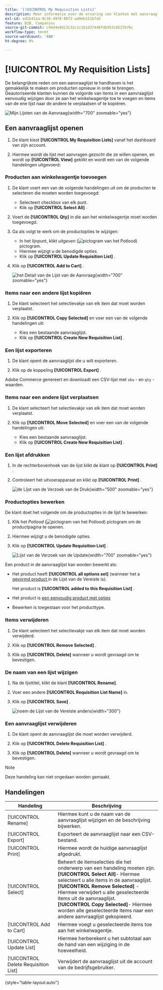 ```yaml
---
title: '[!UICONTROL My Requisition Lists]'
description: Meer informatie over de ervaring van klanten met aanvraaglijsten, die beschikbaar is in het dashboard van hun account.
exl-id: ed1b41aa-9c36-49f8-80f2-ad0eb151b7a5
feature: B2B, Companies
source-git-commit: c94d4e8d13c32c1c1b1d37440fdb953c8527b76c
workflow-type: tm+mt
source-wordcount: '486'
ht-degree: 0%

---
```


# [!UICONTROL My Requisition Lists]

De belangrijkste reden om een aanvraaglijst te handhaven is het gemakkelijk te maken om producten opnieuw in orde te brengen. Geautoriseerde klanten kunnen de volgorde van items in een aanvraaglijst eenvoudig wijzigen door ze aan het winkelwagentje toe te voegen en items van de ene lijst naar de andere te verplaatsen of te kopiëren.

![ Mijn Lijsten van de Aanvraag ](./assets/account-dashboard-my-requisition-lists.png){width="700" zoomable="yes"}

## Een aanvraaglijst openen

1. De klant kiest **[!UICONTROL My Requisition Lists]** vanaf het dashboard van zijn account.

1. Hiermee wordt de lijst met aanvragen gezocht die ze willen openen, en wordt op **[!UICONTROL View]** geklikt en wordt een van de volgende handelingen uitgevoerd:

### Producten aan winkelwagentje toevoegen

1. De klant voert een van de volgende handelingen uit om de producten te selecteren die moeten worden toegevoegd:

   - Selecteert checkbox van elk punt.
   - Klik op **[!UICONTROL Select All]** .

1. Voert de **[!UICONTROL Qty]** in die aan het winkelwagentje moet worden toegevoegd.

1. Ga als volgt te werk om de productopties te wijzigen:

   - In het lijnpunt, klikt _uitgeven_ (![ pictogram van het Potlood ](../assets/icon-edit-pencil.png)) pictogram.
   - Hiermee wijzigt u de benodigde opties.
   - Klik op **[!UICONTROL Update Requisition List]** .

1. Klik op **[!UICONTROL Add to Cart]** .

   ![ het Detail van de Lijst van de Aanvraag ](./assets/requisition-list-view.png){width="700" zoomable="yes"}

### Items naar een andere lijst kopiëren

1. De klant selecteert het selectievakje van elk item dat moet worden verplaatst.

1. Klik op **[!UICONTROL Copy Selected]** en voer een van de volgende handelingen uit:

   - Kies een bestaande aanvraaglijst.
   - Klik op **[!UICONTROL Create New Requisition List]** .

### Een lijst exporteren

1. De klant opent de aanvraaglijst die u wilt exporteren.

1. Klik op de koppeling **[!UICONTROL Export]** .

Adobe Commerce genereert en downloadt een CSV-lijst met `sku` - en `qty` -waarden.

### Items naar een andere lijst verplaatsen

1. De klant selecteert het selectievakje van elk item dat moet worden verplaatst.

1. Klik op **[!UICONTROL Move Selected]** en voer een van de volgende handelingen uit:

   - Kies een bestaande aanvraaglijst.
   - Klik op **[!UICONTROL Create New Requisition List]** .

### Een lijst afdrukken

1. In de rechterbovenhoek van de lijst klikt de klant op **[!UICONTROL Print]** .

1. Controleert het uitvoerapparaat en klikt op **[!UICONTROL Print]** .

   ![ de Lijst van de Verzoek van de Druk ](./assets/requisition-list-print.png){width="500" zoomable="yes"}

### Productopties bewerken

De klant doet het volgende om de productopties in de lijst te bewerken:

1. Klik het _Potlood_ (![ pictogram van het Potlood ](../assets/icon-edit-pencil.png)) pictogram om de productpagina te openen.

1. Hiermee wijzigt u de benodigde opties.

1. Klik op **[!UICONTROL Update Requisition List]** .

   ![ Lijst van de Verzoek van de Update ](./assets/requisition-list-update.png){width="700" zoomable="yes"}

Een product in de aanvraaglijst kan worden bewerkt als:

- Het product heeft **[!UICONTROL all options set]** (wanneer het a [ gevormd product ](../catalog/product-create-configurable.md) in de Lijst van de Vereiste is).

  Het product is **[!UICONTROL added to this Requisition List]** .

- Het product is [ een eenvoudig product met opties ](../catalog/settings-advanced-custom-options.md)

- Bewerken is toegestaan voor het producttype.

### Items verwijderen

1. De klant selecteert het selectievakje van elk item dat moet worden verwijderd.

1. Klik op **[!UICONTROL Remove Selected]** .

1. Klik op **[!UICONTROL Delete]** wanneer u wordt gevraagd om te bevestigen.

### De naam van een lijst wijzigen

1. Na de lijsttitel, klikt de klant **[!UICONTROL Rename]**.

1. Voer een andere **[!UICONTROL Requisition List Name]** in.

1. Klik op **[!UICONTROL Save]** .

   ![ noem de Lijst van de Vereiste anders ](./assets/requisition-list-rename.png){width="300"}


### Een aanvraaglijst verwijderen

1. De klant opent de aanvraaglijst die moet worden verwijderd.

1. Klik op **[!UICONTROL Delete Requisition List]** .

1. Klik op **[!UICONTROL Delete]** wanneer u wordt gevraagd om te bevestigen.

>[!NOTE]
>
>Deze handeling kan niet ongedaan worden gemaakt.

## Handelingen

| Handeling | Beschrijving |
|--- |--- |
| [!UICONTROL Rename] | Hiermee kunt u de naam van de aanvraaglijst wijzigen en de beschrijving bijwerken. |
| [!UICONTROL Export] | Exporteert de aanvraaglijst naar een CSV-bestand. |
| [!UICONTROL Print] | Hiermee wordt de huidige aanvraaglijst afgedrukt. |
| [!UICONTROL Select] | Beheert de itemselecties die het onderwerp van een handeling moeten zijn. <br/>**[!UICONTROL Select All]**- Hiermee selecteert u alle items in de aanvraaglijst.<br/>**[!UICONTROL Remove Selected]** - Hiermee verwijdert u alle geselecteerde items uit de aanvraaglijst. <br/>**[!UICONTROL Copy Selected]**- Hiermee worden alle geselecteerde items naar een andere aanvraaglijst gekopieerd. |
| [!UICONTROL Add to Cart] | Hiermee voegt u geselecteerde items toe aan het winkelwagentje. |
| [!UICONTROL Update List] | Hiermee herberekent u het subtotaal aan de hand van een wijziging in de hoeveelheid. |
| [!UICONTROL Delete Requisition List] | Verwijdert de aanvraaglijst uit de account van de bedrijfsgebruiker. |

{style="table-layout:auto"}
